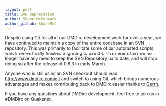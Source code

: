 ```yaml
---
layout: post
title: SVN Deprecation
author: Shane McCormack
author_github: ShaneMcC
---
```

Despite using Git for all of our DMDirc development work for over a year, we have continued to maintain a copy of the entire codebase in an SVN repository. This was primarily to facilitate some of our automated scripts, which we've finally finished migrating to use Git. This means that we no longer have any need to keep the SVN Repository up to date, and will stop doing so after the release of 0.6.3 in early March.

Anyone who is still using an SVN checkout should read <a href="http://www.dmdirc.com/git">http://www.dmdirc.com/git</a> and switch to using Git, which brings numerous advantages and makes contributing back to DMDirc easier thanks to <a href="http://blog.dmdirc.com/2009/11/26/introducing-gerrit/">Gerrit</a>.

If you have any questions about DMDirc development, feel free to join us in #DMDirc on Quakenet.
